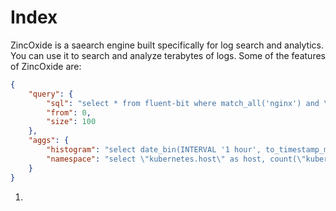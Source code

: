 # Index

ZincOxide is a saearch engine built specifically for log search and analytics. You can use it to search and analyze terabytes of logs. Some of the features of ZincOxide are:


```json
{
    "query": {
        "sql": "select * from fluent-bit where match_all('nginx') and \"kubernetes.namespace_name\"='ingress-nginx'",
        "from": 0,
        "size": 100
    },
    "aggs": {
        "histogram": "select date_bin(INTERVAL '1 hour', to_timestamp_micros(\"_timestamp\"), to_timestamp('2001-01-01T00:00:00')) AS key, count(*) AS num from query GROUP BY key ORDER BY key limit 10",
        "namespace": "select \"kubernetes.host\" as host, count(\"kubernetes.host\") as log_entries_count from query group by host limit 10"
    }
}
```

1. 

